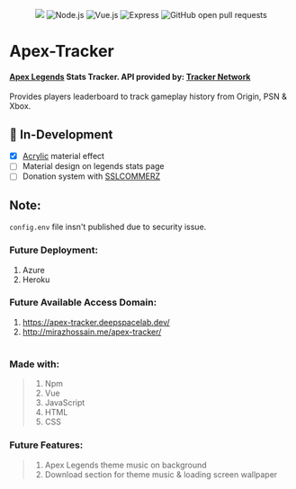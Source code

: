 <p align="center">
  <img src="https://blob.mirazhossain.me/github/ApexTracker.png" />
  <img src="https://img.shields.io/badge/node-v14.17.4-%23339933?style=flat&logo=node.js" alt="Node.js"/>
  <img src="https://img.shields.io/badge/vue.js-v3.2.1-%234FC08D?style=flat&logo=vue.js" alt="Vue.js"/>
  <img src="https://img.shields.io/npm/v/express?color=%23000000&label=express&logo=Express" alt="Express"/>
  <img src="https://img.shields.io/github/issues-pr/Miraz4300/apex-tracker?logo=github" alt="GitHub open pull requests"/>
</p>

# Apex-Tracker

#### [Apex Legends](https://www.ea.com/games/apex-legends) Stats Tracker. API provided by: [Tracker Network](https://tracker.gg/)
Provides players leaderboard to track gameplay history from Origin, PSN & Xbox. 

## :construction: In-Development
- [x] [Acrylic](https://docs.microsoft.com/en-us/windows/apps/design/style/acrylic) material effect
- [ ] Material design on legends stats page
- [ ] Donation system with [SSLCOMMERZ](https://github.com/sslcommerz/SSLCommerz-NodeJS)

## Note:
```config.env``` file insn't published due to security issue. 


### Future Deployment:
1. Azure
2. Heroku

### Future Available Access Domain:
1. https://apex-tracker.deepspacelab.dev/
2. http://mirazhossain.me/apex-tracker/
#

### Made with:
> 1. Npm
> 2. Vue
> 3. JavaScript
> 4. HTML
> 5. CSS

### Future Features:
> 1. Apex Legends theme music on background
> 2. Download section for theme music & loading screen wallpaper
